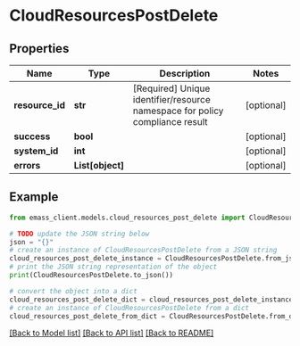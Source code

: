 # CloudResourcesPostDelete


## Properties

Name | Type | Description | Notes
------------ | ------------- | ------------- | -------------
**resource_id** | **str** | [Required] Unique identifier/resource namespace for policy compliance result | [optional] 
**success** | **bool** |  | [optional] 
**system_id** | **int** |  | [optional] 
**errors** | **List[object]** |  | [optional] 

## Example

```python
from emass_client.models.cloud_resources_post_delete import CloudResourcesPostDelete

# TODO update the JSON string below
json = "{}"
# create an instance of CloudResourcesPostDelete from a JSON string
cloud_resources_post_delete_instance = CloudResourcesPostDelete.from_json(json)
# print the JSON string representation of the object
print(CloudResourcesPostDelete.to_json())

# convert the object into a dict
cloud_resources_post_delete_dict = cloud_resources_post_delete_instance.to_dict()
# create an instance of CloudResourcesPostDelete from a dict
cloud_resources_post_delete_from_dict = CloudResourcesPostDelete.from_dict(cloud_resources_post_delete_dict)
```
[[Back to Model list]](../README.md#documentation-for-models) [[Back to API list]](../README.md#documentation-for-api-endpoints) [[Back to README]](../README.md)


